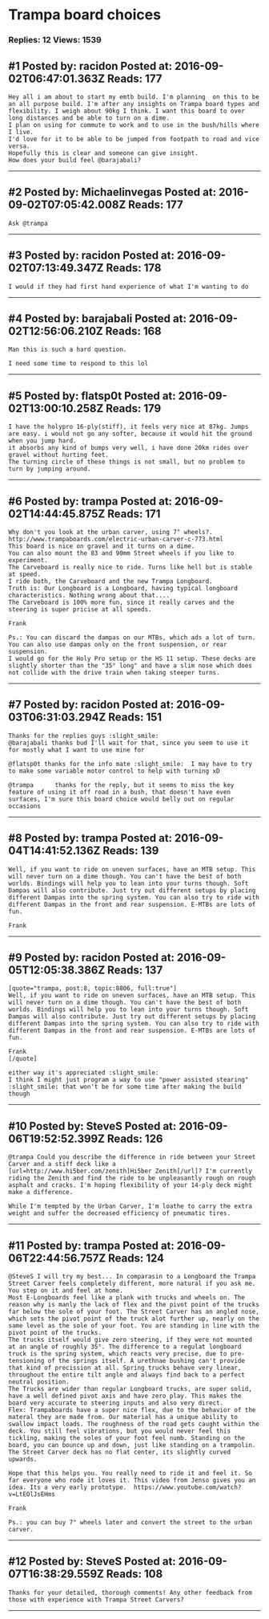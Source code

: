# Trampa board choices

### Replies: 12 Views: 1539

## \#1 Posted by: racidon Posted at: 2016-09-02T06:47:01.363Z Reads: 177

```
Hey all i am about to start my emtb build. I'm planning  on this to be an all purpose build. I'm after any insights on Trampa board types and flexibility. I weigh about 90kg I think. I want this board to over long distances and be able to turn on a dime.  
I plan on using for commute to work and to use in the bush/hills where I live.
I'd love for it to be able to be jumped from footpath to road and vice versa.
Hopefully this is clear and someone can give insight.
How does your build feel @barajabali?
```

---
## \#2 Posted by: Michaelinvegas Posted at: 2016-09-02T07:05:42.008Z Reads: 177

```
Ask @trampa
```

---
## \#3 Posted by: racidon Posted at: 2016-09-02T07:13:49.347Z Reads: 178

```
I would if they had first hand experience of what I'm wanting to do
```

---
## \#4 Posted by: barajabali Posted at: 2016-09-02T12:56:06.210Z Reads: 168

```
Man this is such a hard question. 

I need some time to respond to this lol
```

---
## \#5 Posted by: flatsp0t Posted at: 2016-09-02T13:00:10.258Z Reads: 179

```
I have the holypro 16-ply(stiff), it feels very nice at 87kg. Jumps are easy. i would not go any softer, because it would hit the ground when you jump hard.
it absorbs any kind of bumps very well, i have done 20km rides over gravel without hurting feet.
The turning circle of these things is not small, but no problem to turn by jumping around.
```

---
## \#6 Posted by: trampa Posted at: 2016-09-02T14:44:45.875Z Reads: 171

```
Why don't you look at the urban carver, using 7" wheels?.
http://www.trampaboards.com/electric-urban-carver-c-773.html
This board is nice on gravel and it turns on a dime.
You can also mount the 83 and 90mm Street wheels if you like to experiment.
The Carveboard is really nice to ride. Turns like hell but is stable at speed. 
I ride both, the Carveboard and the new Trampa Longboard. 
Truth is: Our Longboard is a Longboard, having typical longboard characteristics. Nothing wrong about that....
The Carveboard is 100% more fun, since it really carves and the steering is super pricise at all speeds. 

Frank

Ps.: You can discard the dampas on our MTBs, which ads a lot of turn.
You can also use dampas only on the front suspension, or rear suspension.
I would go for the Holy Pro setup or the HS 11 setup. These decks are slightly shorter than the "35° long" and have a slim nose which does not collide with the drive train when taking steeper turns.
```

---
## \#7 Posted by: racidon Posted at: 2016-09-03T06:31:03.294Z Reads: 151

```
Thanks for the replies guys :slight_smile:
@barajabali thanks bud I'll wait for that, since you seem to use it for mostly what I want to use mine for

@flatsp0t thanks for the info mate :slight_smile:  I may have to try to make some variable motor control to help with turning xD

@trampa      thanks for the reply, but it seems to miss the key feature of using it off road in a bush, that doesn't have even surfaces, I'm sure this board choice would belly out on regular occasions
```

---
## \#8 Posted by: trampa Posted at: 2016-09-04T14:41:52.136Z Reads: 139

```
Well, if you want to ride on uneven surfaces, have an MTB setup. This will never turn on a dime though. You can't have the best of both worlds. Bindings will help you to lean into your turns though. Soft Dampas will also contribute. Just try out different setups by placing different Dampas into the spring system. You can also try to ride with different Dampas in the front and rear suspension. E-MTBs are lots of fun.

Frank
```

---
## \#9 Posted by: racidon Posted at: 2016-09-05T12:05:38.386Z Reads: 137

```
[quote="trampa, post:8, topic:8806, full:true"]
Well, if you want to ride on uneven surfaces, have an MTB setup. This will never turn on a dime though. You can't have the best of both worlds. Bindings will help you to lean into your turns though. Soft Dampas will also contribute. Just try out different setups by placing different Dampas into the spring system. You can also try to ride with different Dampas in the front and rear suspension. E-MTBs are lots of fun.

Frank
[/quote]

either way it's appreciated :slight_smile:
I think I might just program a way to use "power assisted stearing" :slight_smile: that won't be for some time after making the build though
```

---
## \#10 Posted by: SteveS Posted at: 2016-09-06T19:52:52.399Z Reads: 126

```
@trampa Could you describe the difference in ride between your Street Carver and a stiff deck like a [url=http://www.hi5ber.com/zenith]Hi5ber Zenith[/url]? I'm currently riding the Zenith and find the ride to be unpleasantly rough on rough  asphalt and cracks. I'm hoping flexibility of your 14-ply deck might make a difference.

While I'm tempted by the Urban Carver, I'm loathe to carry the extra weight and suffer the decreased efficiency of pneumatic tires.
```

---
## \#11 Posted by: trampa Posted at: 2016-09-06T22:44:56.757Z Reads: 124

```
@SteveS I will try my best... In comparasin to a Longboard the Trampa Street Carver feels completely different, more natural if you ask me. You step on it and feel at home.
Most E-Longboards feel like a plank with trucks and wheels on. The reason why is manly the lack of flex and the pivot point of the trucks far below the sole of your foot. The Street Carver has an angled nose, which sets the pivot point of the truck alot further up, nearly on the same level as the sole of your foot. You are standing in line with the pivot point of the trucks.
The trucks itself would give zero steering, if they were not mounted at an angle of roughly 35°. The difference to a regulat longboard truck is the spring system, which reacts very precise, due to pre-tensioning of the springs itself. A urethnae bushing can't provide that kind of precission at all. Spring trucks behave very linear, throughout the entire tilt angle and always find back to a perfect neutral position. 
The Trucks are wider than regular Longboard trucks, are super solid, have a well defined pivot axis and have zero play. This makes the board very accurate to steering inputs and also very direct. 
Flex: Trampaboards have a super nice flex, due to the behavior of the materal they are made from. Our material has a unique ability to swallow impact loads. The roughness of the road gets caught within the deck. You still feel vibrations, but you would never feel this tickling, making the soles of your foot feel numb. Standing on the board, you can bounce up and down, just like standing on a trampolin. The Street Carver deck has no flat center, its slightly curved upwards.

Hope that this helps you. You really need to ride it and feel it. So far everyone who rode it loves it. This video from Jenso gives you an idea. Its a very early prototype.  https://www.youtube.com/watch?v=LtEOlJsEHms

Frank

Ps.: you can buy 7" wheels later and convert the street to the urban carver.
```

---
## \#12 Posted by: SteveS Posted at: 2016-09-07T16:38:29.559Z Reads: 108

```
Thanks for your detailed, thorough comments! Any other feedback from those with experience with Trampa Street Carvers?
```

---
